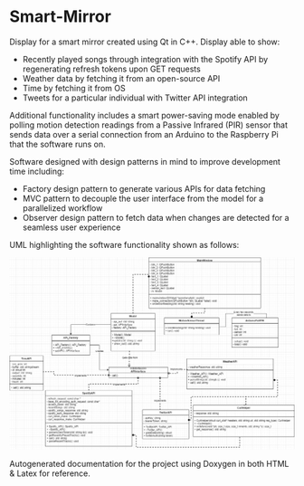 # Smart-Mirror
Display for a smart mirror created using Qt in C++. Display able to show:
- Recently played songs through integration with the Spotify API by regenerating refresh tokens upon GET requests
- Weather data by fetching it from an open-source API
- Time by fetching it from OS
- Tweets for a particular individual with Twitter API integration

Additional functionality includes a smart power-saving mode enabled by polling motion detection readings from a Passive Infrared (PIR) sensor that sends data over a serial connection from an Arduino to the Raspberry Pi that the software runs on. 

Software designed with design patterns in mind to improve development time including:
- Factory design pattern to generate various APIs for data fetching
- MVC pattern to decouple the user interface from the model for a parallelized workflow
- Observer design pattern to fetch data when changes are detected for a seamless user experience

UML highlighting the software functionality shown as follows:
<p align="center">
  <img src="https://github.com/Ashwins9001/Smart-Mirror/blob/main/UML-CLASS-DIAGRAM.png" width="1000" /> 
</p>

Autogenerated documentation for the project using Doxygen in both HTML & Latex for reference.
